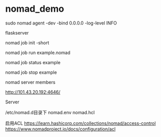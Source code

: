 # nomad_demo

sudo nomad agent -dev -bind 0.0.0.0 -log-level INFO

flaskserver

nomad job init -short

nomad job run example.nomad

nomad job status example

nomad job stop example



nomad server members

http://101.43.20.192:4646/

Server

/etc/nomad.d目录下
nomad.env
nomad.hcl

启用ACL
https://learn.hashicorp.com/collections/nomad/access-control
https://www.nomadproject.io/docs/configuration/acl

